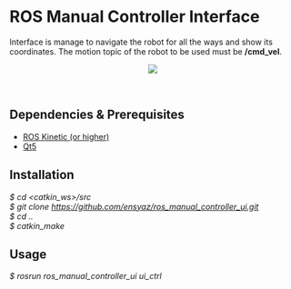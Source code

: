 # ROS Manual Controller Interface
Interface is manage to navigate the robot for all the ways and show its coordinates. The motion topic of the robot to be used must be **/cmd_vel**.
<p align="center">
  <img src="https://user-images.githubusercontent.com/45393463/132233925-195fac21-d76e-441f-bf45-3d30bfbdde46.png" />
</p> <br/>

## Dependencies & Prerequisites
- [ROS Kinetic (or higher)](http://wiki.ros.org/ROS/Installation) <br/>
- [Qt5](https://www.qt.io/download)
## Installation
_$ cd <catkin_ws>/src_ <br/>
_$ git clone https://github.com/ensyaz/ros_manual_controller_ui.git_ <br/>
_$ cd .._ <br/>
_$ catkin_make_
## Usage
_$ rosrun ros_manual_controller_ui ui_ctrl_



